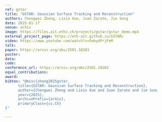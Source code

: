 ```yaml
---
ref: gstar
title: "GSTAR: Gaussian Surface Tracking and Reconstruction"
authors: Chengwei Zheng, Lixin Xue, Juan Zarate, Jie Song
date: 2025-01-17
venue: arXiv 
image: https://files.ait.ethz.ch/projects/gstar/gstar_demo.mp4 
external_project_page: https://eth-ait.github.io/GSTAR/ 
video: https://www.youtube.com/watch?v=Fwby4PrjFeM
talk: 
paper: https://arxiv.org/abs/2501.10283
poster: 
data: 
code:
conference_url: https://arxiv.org/abs/2501.10283
equal_contributions: 
award: 
bibtex: "@misc{zheng2025gstar,
      title={GSTAR: Gaussian Surface Tracking and Reconstruction}, 
      author={Chengwei Zheng and Lixin Xue and Juan Zarate and Jie Song},
      year={2025},
      archivePrefix={arXiv},
      primaryClass={cs.CV}
}" 

---
```

